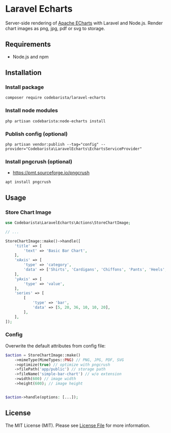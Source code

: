 # Laravel Echarts

Server-side rendering of [Apache ECharts](https://echarts.apache.org/) with Laravel and Node.js. Render chart images as
png, jpg, pdf or svg to storage.

## Requirements

- Node.js and npm

## Installation

### Install package

```shell
composer require codebarista/laravel-echarts
```

### Install node modules

```shell
php artisan codebarista:node-echarts install
```

### Publish config (optional)

```shell
php artisan vendor:publish --tag="config" --provider="Codebarista\LaravelEcharts\EchartsServiceProvider"
```

### Install pngcrush (optional)

- https://pmt.sourceforge.io/pngcrush

```shell
apt install pngcrush
```

## Usage

### Store Chart Image

```php
use Codebarista\LaravelEcharts\Actions\StoreChartImage;

// ...

StoreChartImage::make()->handle([
    'title' => [
        'text' => 'Basic Bar Chart',
    ],
    'xAxis' => [
        'type' => 'category',
        'data' => ['Shirts', 'Cardigans', 'Chiffons', 'Pants', 'Heels', 'Socks'],
    ],
    'yAxis' => [
        'type' => 'value',
    ],
    'series' => [
        [
            'type' => 'bar',
            'data' => [5, 20, 36, 10, 10, 20],
        ],
    ],
]);
```

### Config

Overwrite the default attributes from config file:

```php
$action = StoreChartImage::make()
    ->mimeType(MimeTypes::PNG) // PNG, JPG, PDF, SVG
    ->optimize(true) // optimize with pngcrush
    ->filePath('app/public') // storage path
    ->fileName('simple-bar-chart') // w/o extension
    ->width(600) // image width
    ->height(600); // image height


$action->handle(options: [...]);
```

## License

The MIT License (MIT). Please see [License File](LICENSE) for more information.
